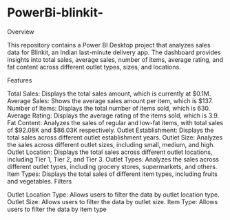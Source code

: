 # PowerBi-blinkit-
Overview

This repository contains a Power BI Desktop project that analyzes sales data for Blinkit, an Indian last-minute delivery app. The dashboard provides insights into total sales, average sales, number of items, average rating, and fat content across different outlet types, sizes, and locations.

Features

Total Sales: Displays the total sales amount, which is currently at $0.1M.
Average Sales: Shows the average sales amount per item, which is $137.
Number of Items: Displays the total number of items sold, which is 630.
Average Rating: Displays the average rating of the items sold, which is 3.9.
Fat Content: Analyzes the sales of regular and low-fat items, with total sales of $92.08K and $86.03K respectively.
Outlet Establishment: Displays the total sales across different outlet establishment years.
Outlet Size: Analyzes the sales across different outlet sizes, including small, medium, and high.
Outlet Location: Displays the total sales across different outlet locations, including Tier 1, Tier 2, and Tier 3.
Outlet Types: Analyzes the sales across different outlet types, including grocery stores, supermarkets, and others.
Item Types: Displays the total sales of different item types, including fruits and vegetables.
Filters

Outlet Location Type: Allows users to filter the data by outlet location type.
Outlet Size: Allows users to filter the data by outlet size.
Item Type: Allows users to filter the data by item type

